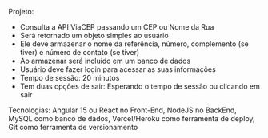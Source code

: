 Projeto:

- Consulta a API ViaCEP passando um CEP ou Nome da Rua
- Será retornado um objeto simples ao usuário
- Ele deve armazenar o nome da referência, número, complemento (se tiver) e número de contato (se tiver)
- Ao armazenar será incluído em um banco de dados
- Usuário deve fazer login para acessar as suas informações
- Tempo de sessão: 20 minutos
- Tem duas opções de sair: Esperando o tempo de sessão ou clicando em sair

Tecnologias: Angular 15 ou React no Front-End, NodeJS no BackEnd, MySQL como banco de dados, Vercel/Heroku como ferramenta de deploy, Git como ferramenta de versionamento 